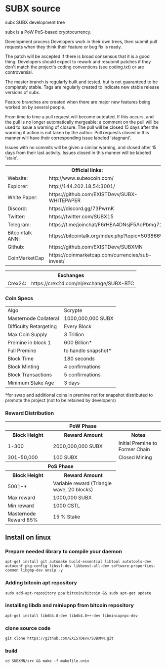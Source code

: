 # SUBX source
subx SUBX development tree

subx is a PoW PoS-based cryptocurrency.

Development process
Developers work in their own trees, then submit pull requests when they think their feature or bug fix is ready.

The patch will be accepted if there is broad consensus that it is a good thing. Developers should expect to rework and resubmit patches if they don't match the project's coding conventions (see coding.txt) or are controversial.

The master branch is regularly built and tested, but is not guaranteed to be completely stable. Tags are regularly created to indicate new stable release versions of subx.

Feature branches are created when there are major new features being worked on by several people.

From time to time a pull request will become outdated. If this occurs, and the pull is no longer automatically mergeable; a comment on the pull will be used to issue a warning of closure. The pull will be closed 15 days after the warning if action is not taken by the author. Pull requests closed in this manner will have their corresponding issue labeled 'stagnant'.

Issues with no commits will be given a similar warning, and closed after 15 days from their last activity. Issues closed in this manner will be labeled 'stale'.

<table>
  <th colspan=2>Official links:</th>

<tr><td>Website:</td><td> http://www.subexcoin.com/</td></tr>
<tr><td>Explorer:</td><td> http://144.202.18.54:3001/</td></tr>
<tr><td>White Paper:</td><td> https://github.com/EXISTDevv/SUBX-WHITEPAPER</td></tr>
<tr><td>Discord:</td><td> https://discord.gg/73PwrnK</td></tr>
<tr><td>Twitter:</td><td> https://twitter.com/SUBX15</td></tr>
<tr><td>Telegram:</td><td> https://t.me/joinchat/F6rHEA4DNsjF5AoPbmq71w</td></tr>
<tr><td>Bitcointalk ANN:</td><td> https://bitcointalk.org/index.php?topic=5038669</td></tr>
<tr><td>Github:</td><td> https://github.com/EXISTDevv/SUBXMN</td></tr>
<tr><td>CoinMarketCap</td><td>https://coinmarketcap.com/currencies/sub-invest/</td></tr>
</table>

<table>
  <th colspan=2>Exchanges</th>
<tr><td>Crex24:</td><td>https://crex24.com/nl/exchange/SUBX-BTC</td></tr>
</table>

### Coin Specs
<table>
<tr><td>Algo</td><td>Scrypte</td></tr>
  <tr><td>Masternode Collateral</td><td>1000,000,000 SUBX</td></tr>
<tr><td>Difficulty Retargeting</td><td>Every Block</td></tr>
<tr><td>Max Coin Supply</td><td>3 Trillion</td></tr>
<tr><td>Premine in block 1</td><td>600 Billion*</td></tr>
<tr><td>Full Premine</td><td>to handle snapshot*</td></tr>
  <tr><td>Block Time</td><td>180 seconds</td></tr>
  <tr><td>Block Minting</td><td>4 confirmations</td></tr>
  <tr><td>Block Transactions</td><td>5 confirmations</td></tr>
  <tr><td>Minimum Stake Age</td><td>3 days</td></tr>
</table>
*for swap and additional coins in premine not for snapshot distributed to promote the project (not to be retained by developers)

### Reward Distribution

<table>
<th colspan=4>PoW Phase</th>
<tr><th>Block Height</th><th>Reward Amount</th><th>Notes</th></tr>
<tr><td>1-300</td><td>2000,000,000 SUBX</td><td>Initial Premine to Former Chain</td></tr>
<tr><td>301-50,000</td><td>100 SUBX</td><td>Closed Mining</td></tr>
<tr><th colspan=2>PoS Phase</th></tr>
<tr><th>Block Height</th><th colspan=1>Reward Amount</th></tr>
<tr><td>5001-*</td><td>Variable reward (Triangle wave, 20 blocks)</td></tr>
  <tr><td>Max reward</td><td>1000,000 SUBX</td></tr>
  <tr><td>Min reward</td><td>1000 CSTL</td></tr>
  <tr><td>Masternode Reward 85%</td><td>15 % Stake</td></tr>
</table>

Install on linux
----------------

### Prepare needed library to compile your daemon
`apt-get install git automake build-essential libtool autotools-dev autoconf pkg-config libssl-dev libboost-all-dev software-properties-common libgmp-dev unzip -y`

### Adding bitcoin apt repository
`sudo add-apt-repository ppa:bitcoin/bitcoin && sudo apt-get update`

### installing libdb and miniupnp from bitcoin repository
`apt-get install libdb4.8-dev libdb4.8++-dev libminiupnpc-dev`

### clone source code
`git clone https://github.com/EXISTDevv/SUBXMN.git`

### build
`cd SUBXMN/src && make -f makefile.unix`
